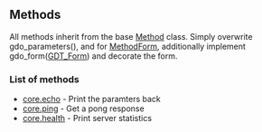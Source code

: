 ## Methods

All methods inherit from the base [Method](../gdo/base/Method.py) class.
Simply overwrite gdo_parameters(),
and for [MethodForm](../gdo/form/MethodForm.py),
additionally implement gdo_form([GDT_Form](../gdo/form/GDT_Form.py))
and decorate the form.

### List of methods

 - [core.echo](../gdo/core/method/echo.py) - Print the paramters back
 - [core.ping](../gdo/core/method/ping.py) - Get a pong response
 - [core.health](../gdo/core/method/health.py) - Print server statistics
